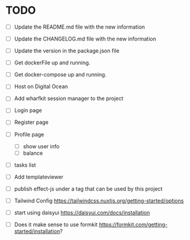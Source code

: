 # TODO

- [ ] Update the README.md file with the new information
- [ ] Update the CHANGELOG.md file with the new information
- [ ] Update the version in the package.json file

- [ ] Get dockerFile up and running.
- [ ] Get docker-compose up and running.

- [ ] Host on Digital Ocean

- [ ] Add wharfkit session manager to the project

- [ ] Login page
- [ ] Register page
- [ ] Profile page
  - [ ] show user info
  - [ ] balance
- [ ] tasks list
- [ ] Add templateviewer


- [ ] publish effect-js under a tag that can be used by this project


- [ ] Tailwind Config https://tailwindcss.nuxtjs.org/getting-started/options
- [ ] start using daisyui https://daisyui.com/docs/installation
- [ ] Does it make sense to use formkit https://formkit.com/getting-started/installation?